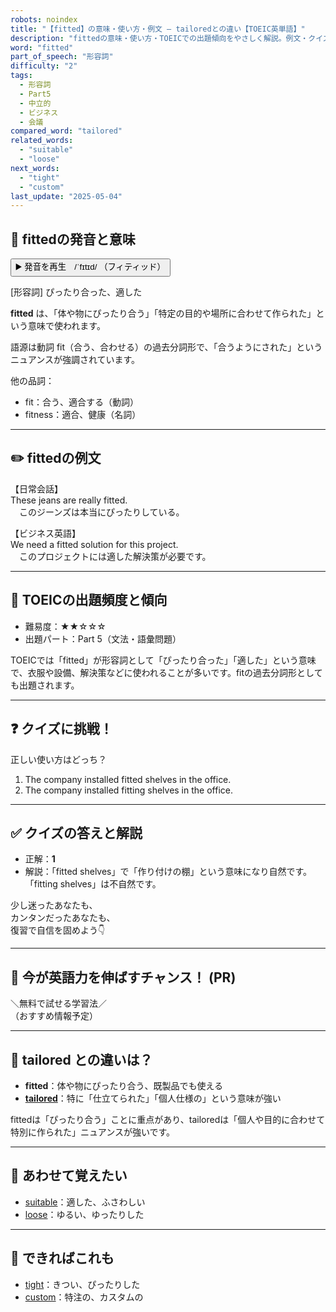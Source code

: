 ```yaml
---
robots: noindex
title: "【fitted】の意味・使い方・例文 ― tailoredとの違い【TOEIC英単語】"
description: "fittedの意味・使い方・TOEICでの出題傾向をやさしく解説。例文・クイズ付きでtailoredとの違いもわかりやすく学べます。"
word: "fitted"
part_of_speech: "形容詞"
difficulty: "2"
tags:
  - 形容詞
  - Part5
  - 中立的
  - ビジネス
  - 会議
compared_word: "tailored"
related_words:
  - "suitable"
  - "loose"
next_words:
  - "tight"
  - "custom"
last_update: "2025-05-04"
---
```


## 🔰 fittedの発音と意味

<button class="play-audio" onclick="playTTS('fitted')">
  <span class="play-audio-main">
    ▶️ 発音を再生　/ˈfɪtɪd/
  </span>
  <span class="play-audio-sub">
    （フィティッド）
  </span>
</button>

[形容詞] ぴったり合った、適した

**fitted** は、「体や物にぴったり合う」「特定の目的や場所に合わせて作られた」という意味で使われます。

語源は動詞 fit（合う、合わせる）の過去分詞形で、「合うようにされた」というニュアンスが強調されています。

他の品詞：  
- fit：合う、適合する（動詞）
- fitness：適合、健康（名詞）

---

## ✏️ fittedの例文

【日常会話】  
These jeans are really fitted.  
　このジーンズは本当にぴったりしている。

【ビジネス英語】  
We need a fitted solution for this project.  
　このプロジェクトには適した解決策が必要です。

---

## 🎯 TOEICの出題頻度と傾向

- 難易度：★★☆☆☆
- 出題パート：Part 5（文法・語彙問題）

TOEICでは「fitted」が形容詞として「ぴったり合った」「適した」という意味で、衣服や設備、解決策などに使われることが多いです。fitの過去分詞形としても出題されます。

---

## ❓ クイズに挑戦！

正しい使い方はどっち？

1. The company installed fitted shelves in the office.  
2. The company installed fitting shelves in the office.

---

## ✅ クイズの答えと解説

- 正解：**1**
- 解説：「fitted shelves」で「作り付けの棚」という意味になり自然です。「fitting shelves」は不自然です。

少し迷ったあなたも、  
カンタンだったあなたも、  
復習で自信を固めよう👇️

---

## 🚀 今が英語力を伸ばすチャンス！ (PR)

<div class="info-center">
＼無料で試せる学習法／<br>  
（おすすめ情報予定）
</div>

---

## 🤔  tailored との違いは？

- **fitted**：体や物にぴったり合う、既製品でも使える
- **[tailored](/tailored)**：特に「仕立てられた」「個人仕様の」という意味が強い

fittedは「ぴったり合う」ことに重点があり、tailoredは「個人や目的に合わせて特別に作られた」ニュアンスが強いです。

---

## 🧩 あわせて覚えたい

- [suitable](/suitable)：適した、ふさわしい
- [loose](/loose)：ゆるい、ゆったりした

---

## 📖 できればこれも

- [tight](/tight)：きつい、ぴったりした
- [custom](/custom)：特注の、カスタムの

<!-- cvid: aid11_bid02 -->

